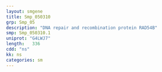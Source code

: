 ```yaml
---
layout: smgene
title: Smp_050310
grp: Smp_05
description: "DNA repair and recombination protein RAD54B"
smp: Smp_050310.1
uniprot: "G4LWJ7"
length:   336
cdd: "ns"
kk: ns
categories: sm
---
```

